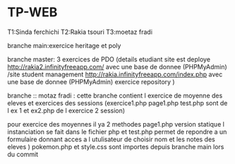 # TP-WEB

T1:Sinda ferchichi 
T2:Rakia tsouri
T3:moetaz fradi

branche main:exercice heritage et poly

branche master: 3 exercices de PDO (details etudiant    site est deploye http://rakia2.infinityfreeapp.com/      avec une base de donnee (PHPMyAdmin)  
/site student management  http://rakia.infinityfreeapp.com/index.php      avec une base de donnee  (PHPMyAdmin) 
exercice repository )

branche :: motaz fradi : cette branche contient l exercice de moyenne des eleves et exercices des sessions (exercice1.php page1.php test.php sont de l ex 1 et ex2.php de l exercice 2 session)

pour exercice des moyennes il ya 2 methodes page1.php version statique l instanciation se fait dans le fichier php et test.php permet de repondre a un formulaire donnant acces a l utulisateur de choisir nom et les notes des eleves ) pokemon.php et style.css sont importes depuis branche main lors du commit
